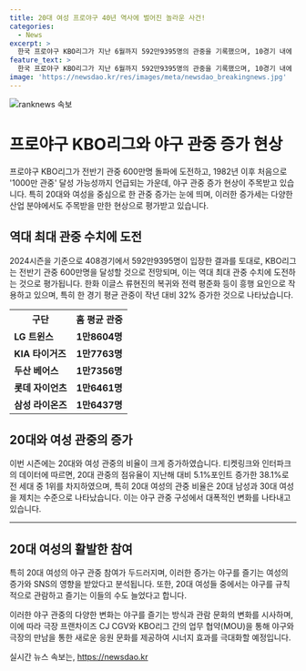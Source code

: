 ```yaml
---
title: 20대 여성 프로야구 40년 역사에 벌어진 놀라운 사건!
categories:
  - News
excerpt: >
  한국 프로야구 KBO리그가 지난 6월까지 592만9395명의 관중을 기록했으며, 10경기 내에 600만명의 전반기 관중을 기대하고 있다. 올 시즌은 한화 이글스 류현진의 복귀와 전력평준화로 흥행돌풍을 일으키며, 홈평균 관중은 32% 증가했다. 특히 20대 여성의 관중 점유율은 38.1%로, 야구 팬층이 다양화되고 있다. 이러한 증가세에 극장 프랜차이즈 CJ CGV도 대응하여 KBO 리그 상영을 위한 MOU를 체결했다. 여성들의 야구 관심은 SNS와 즐기는 새로운 응원문화를 통해 더욱 높아지고 있다.
feature_text: >
  한국 프로야구 KBO리그가 지난 6월까지 592만9395명의 관중을 기록했으며, 10경기 내에 600만명의 전반기 관중을 기대하고 있다. 올 시즌은 한화 이글스 류현진의 복귀와 전력평준화로 흥행돌풍을 일으키며, 홈평균 관중은 32% 증가했다. 특히 20대 여성의 관중 점유율은 38.1%로, 야구 팬층이 다양화되고 있다. 이러한 증가세에 극장 프랜차이즈 CJ CGV도 대응하여 KBO 리그 상영을 위한 MOU를 체결했다. 여성들의 야구 관심은 SNS와 즐기는 새로운 응원문화를 통해 더욱 높아지고 있다.
image: 'https://newsdao.kr/res/images/meta/newsdao_breakingnews.jpg'
---
```


<p><img src="https://newsdao.kr/res/images/meta/newsdao_breakingnews.jpg" alt="ranknews 속보" /></p>

<h1 data-ke-size="size26">프로야구 KBO리그와 야구 관중 증가 현상</h1>

<p data-ke-size="size16">프로야구 KBO리그가 전반기 관중 600만명 돌파에 도전하고, 1982년 이후 처음으로 '1000만 관중' 달성 가능성까지 언급되는 가운데, 야구 관중 증가 현상이 주목받고 있습니다. 특히 20대와 여성을 중심으로 한 관중 증가는 눈에 띄며, 이러한 증가세는 다양한 산업 분야에서도 주목받을 만한 현상으로 평가받고 있습니다.</p>

<h2 data-ke-size="size24">역대 최대 관중 수치에 도전</h2>

<p data-ke-size="size16">2024시즌을 기준으로 408경기에서 592만9395명이 입장한 결과를 토대로, KBO리그는 전반기 관중 600만명을 달성할 것으로 전망되며, 이는 역대 최대 관중 수치에 도전하는 것으로 평가됩니다. 한화 이글스 류현진의 복귀와 전력 평준화 등이 흥행 요인으로 작용하고 있으며, 특히 한 경기 평균 관중이 작년 대비 32% 증가한 것으로 나타났습니다.</p>

<table>
    <tr>
        <th>구단</th>
        <th>홈 평균 관중</th>
    </tr>
    <tr>
        <td><b>LG 트윈스</b></td>
        <td style="text-align: center; height: 17px;"><b>1만8604명</b></td>
    </tr>
    <tr>
        <td><b>KIA 타이거즈</b></td>
        <td style="text-align: center; height: 17px;"><b>1만7763명</b></td>
    </tr>
    <tr>
        <td><b>두산 베어스</b></td>
        <td style="text-align: center; height: 17px;"><b>1만7356명</b></td>
    </tr>
    <tr>
        <td><b>롯데 자이언츠</b></td>
        <td style="text-align: center; height: 17px;"><b>1만6461명</b></td>
    </tr>
    <tr>
        <td><b>삼성 라이온즈</b></td>
        <td style="text-align: center; height: 17px;"><b>1만6437명</b></td>
    </tr>
</table>

<h2 data-ke-size="size24">20대와 여성 관중의 증가</h2>

<p data-ke-size="size16">이번 시즌에는 20대와 여성 관중의 비율이 크게 증가하였습니다. 티켓링크와 인터파크의 데이터에 따르면, 20대 관중의 점유율이 지난해 대비 5.1%포인트 증가한 38.1%로 전 세대 중 1위를 차지하였으며, 특히 20대 여성의 관중 비율은 20대 남성과 30대 여성을 제치는 수준으로 나타났습니다. 이는 야구 관중 구성에서 대폭적인 변화를 나타내고 있습니다.</p>

<hr/>

<h2 data-ke-size="size24">20대 여성의 활발한 참여</h2>

<p data-ke-size="size16">특히 20대 여성의 야구 관중 참여가 두드러지며, 이러한 증가는 야구를 즐기는 여성의 증가와 SNS의 영향을 받았다고 분석됩니다. 또한, 20대 여성들 중에서는 야구를 규칙적으로 관람하고 즐기는 이들의 수도 늘었다고 합니다.</p>

<p data-ke-size="size16">이러한 야구 관중의 다양한 변화는 야구를 즐기는 방식과 관람 문화의 변화를 시사하며, 이에 따라 극장 프랜차이즈 CJ CGV와 KBO리그 간의 업무 협약(MOU)을 통해 야구와 극장의 만남을 통한 새로운 응원 문화를 제공하여 시너지 효과를 극대화할 예정입니다.</p>
실시간 뉴스 속보는, <a href="https://newsdao.kr" rel="dofollow">https://newsdao.kr</a>


